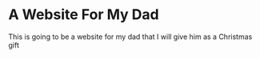 # A Website For My Dad
This is going to be a website for my dad that I will give him as a Christmas gift